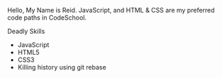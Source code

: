 Hello, My Name is Reid.
JavaScript, and HTML & CSS are my preferred code paths in CodeSchool.

Deadly Skills
* JavaScript
* HTML5
* CSS3
* Killing history using git rebase